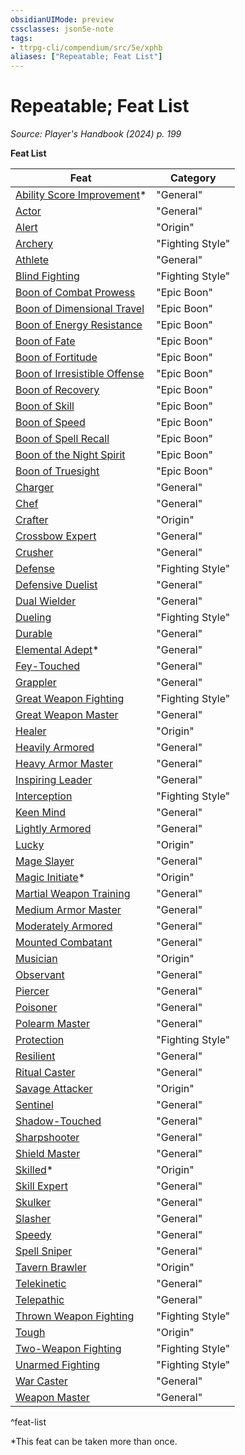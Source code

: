 ```yaml
---
obsidianUIMode: preview
cssclasses: json5e-note
tags:
- ttrpg-cli/compendium/src/5e/xphb
aliases: ["Repeatable; Feat List"]
---
```

# Repeatable; Feat List
*Source: Player's Handbook (2024) p. 199* 

**Feat List**

| Feat | Category |
|------|----------|
| [Ability Score Improvement](ability-score-improvement-xphb.md)* | "General" |
| [Actor](actor-xphb.md) | "General" |
| [Alert](alert-xphb.md) | "Origin" |
| [Archery](archery-xphb.md) | "Fighting Style" |
| [Athlete](athlete-xphb.md) | "General" |
| [Blind Fighting](blind-fighting-xphb.md) | "Fighting Style" |
| [Boon of Combat Prowess](boon-of-combat-prowess-xphb.md) | "Epic Boon" |
| [Boon of Dimensional Travel](boon-of-dimensional-travel-xphb.md) | "Epic Boon" |
| [Boon of Energy Resistance](boon-of-energy-resistance-xphb.md) | "Epic Boon" |
| [Boon of Fate](boon-of-fate-xphb.md) | "Epic Boon" |
| [Boon of Fortitude](boon-of-fortitude-xphb.md) | "Epic Boon" |
| [Boon of Irresistible Offense](boon-of-irresistible-offense-xphb.md) | "Epic Boon" |
| [Boon of Recovery](boon-of-recovery-xphb.md) | "Epic Boon" |
| [Boon of Skill](boon-of-skill-xphb.md) | "Epic Boon" |
| [Boon of Speed](boon-of-speed-xphb.md) | "Epic Boon" |
| [Boon of Spell Recall](boon-of-spell-recall-xphb.md) | "Epic Boon" |
| [Boon of the Night Spirit](boon-of-the-night-spirit-xphb.md) | "Epic Boon" |
| [Boon of Truesight](boon-of-truesight-xphb.md) | "Epic Boon" |
| [Charger](charger-xphb.md) | "General" |
| [Chef](chef-xphb.md) | "General" |
| [Crafter](crafter-xphb.md) | "Origin" |
| [Crossbow Expert](crossbow-expert-xphb.md) | "General" |
| [Crusher](crusher-xphb.md) | "General" |
| [Defense](defense-xphb.md) | "Fighting Style" |
| [Defensive Duelist](defensive-duelist-xphb.md) | "General" |
| [Dual Wielder](dual-wielder-xphb.md) | "General" |
| [Dueling](dueling-xphb.md) | "Fighting Style" |
| [Durable](durable-xphb.md) | "General" |
| [Elemental Adept](elemental-adept-xphb.md)* | "General" |
| [Fey-Touched](fey-touched-xphb.md) | "General" |
| [Grappler](grappler-xphb.md) | "General" |
| [Great Weapon Fighting](great-weapon-fighting-xphb.md) | "Fighting Style" |
| [Great Weapon Master](great-weapon-master-xphb.md) | "General" |
| [Healer](healer-xphb.md) | "Origin" |
| [Heavily Armored](heavily-armored-xphb.md) | "General" |
| [Heavy Armor Master](heavy-armor-master-xphb.md) | "General" |
| [Inspiring Leader](inspiring-leader-xphb.md) | "General" |
| [Interception](interception-xphb.md) | "Fighting Style" |
| [Keen Mind](keen-mind-xphb.md) | "General" |
| [Lightly Armored](lightly-armored-xphb.md) | "General" |
| [Lucky](lucky-xphb.md) | "Origin" |
| [Mage Slayer](mage-slayer-xphb.md) | "General" |
| [Magic Initiate](magic-initiate-xphb.md)* | "Origin" |
| [Martial Weapon Training](martial-weapon-training-xphb.md) | "General" |
| [Medium Armor Master](medium-armor-master-xphb.md) | "General" |
| [Moderately Armored](moderately-armored-xphb.md) | "General" |
| [Mounted Combatant](mounted-combatant-xphb.md) | "General" |
| [Musician](musician-xphb.md) | "Origin" |
| [Observant](observant-xphb.md) | "General" |
| [Piercer](piercer-xphb.md) | "General" |
| [Poisoner](poisoner-xphb.md) | "General" |
| [Polearm Master](polearm-master-xphb.md) | "General" |
| [Protection](protection-xphb.md) | "Fighting Style" |
| [Resilient](resilient-xphb.md) | "General" |
| [Ritual Caster](ritual-caster-xphb.md) | "General" |
| [Savage Attacker](savage-attacker-xphb.md) | "Origin" |
| [Sentinel](sentinel-xphb.md) | "General" |
| [Shadow-Touched](shadow-touched-xphb.md) | "General" |
| [Sharpshooter](sharpshooter-xphb.md) | "General" |
| [Shield Master](shield-master-xphb.md) | "General" |
| [Skilled](skilled-xphb.md)* | "Origin" |
| [Skill Expert](skill-expert-xphb.md) | "General" |
| [Skulker](skulker-xphb.md) | "General" |
| [Slasher](slasher-xphb.md) | "General" |
| [Speedy](speedy-xphb.md) | "General" |
| [Spell Sniper](spell-sniper-xphb.md) | "General" |
| [Tavern Brawler](tavern-brawler-xphb.md) | "Origin" |
| [Telekinetic](telekinetic-xphb.md) | "General" |
| [Telepathic](telepathic-xphb.md) | "General" |
| [Thrown Weapon Fighting](thrown-weapon-fighting-xphb.md) | "Fighting Style" |
| [Tough](tough-xphb.md) | "Origin" |
| [Two-Weapon Fighting](two-weapon-fighting-xphb.md) | "Fighting Style" |
| [Unarmed Fighting](unarmed-fighting-xphb.md) | "Fighting Style" |
| [War Caster](war-caster-xphb.md) | "General" |
| [Weapon Master](weapon-master-xphb.md) | "General" |
^feat-list

*This feat can be taken more than once.